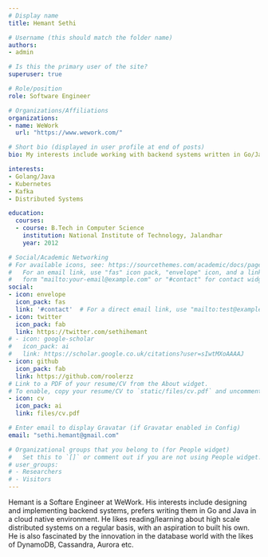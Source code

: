 ```yaml
---
# Display name
title: Hemant Sethi

# Username (this should match the folder name)
authors:
- admin

# Is this the primary user of the site?
superuser: true

# Role/position
role: Software Engineer

# Organizations/Affiliations
organizations:
- name: WeWork
  url: "https://www.wework.com/"

# Short bio (displayed in user profile at end of posts)
bio: My interests include working with backend systems written in Go/Java in the cloud native ecosystem.

interests:
- Golang/Java
- Kubernetes
- Kafka
- Distributed Systems

education:
  courses:
  - course: B.Tech in Computer Science
    institution: National Institute of Technology, Jalandhar
    year: 2012

# Social/Academic Networking
# For available icons, see: https://sourcethemes.com/academic/docs/page-builder/#icons
#   For an email link, use "fas" icon pack, "envelope" icon, and a link in the
#   form "mailto:your-email@example.com" or "#contact" for contact widget.
social:
- icon: envelope
  icon_pack: fas
  link: '#contact'  # For a direct email link, use "mailto:test@example.org".
- icon: twitter
  icon_pack: fab
  link: https://twitter.com/sethihemant
# - icon: google-scholar
#   icon_pack: ai
#   link: https://scholar.google.co.uk/citations?user=sIwtMXoAAAAJ
- icon: github
  icon_pack: fab
  link: https://github.com/roolerzz
# Link to a PDF of your resume/CV from the About widget.
# To enable, copy your resume/CV to `static/files/cv.pdf` and uncomment the lines below.
- icon: cv
  icon_pack: ai
  link: files/cv.pdf

# Enter email to display Gravatar (if Gravatar enabled in Config)
email: "sethi.hemant@gmail.com"

# Organizational groups that you belong to (for People widget)
#   Set this to `[]` or comment out if you are not using People widget.
# user_groups:
# - Researchers
# - Visitors
---
```


Hemant is a Softare Engineer at WeWork. His interests include designing and implementing backend systems, prefers writing them in Go and Java in a cloud native environment. He likes reading/learning about high scale distributed systems on a regular basis, with an aspiration to built his own. He is also fascinated by the innovation in the database world with the likes of DynamoDB, Cassandra, Aurora etc.
